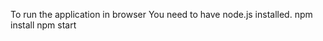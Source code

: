 To run the application in browser
    You need to have node.js installed.
    npm install
    npm start